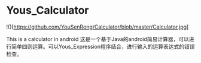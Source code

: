 # Yous_Calculator

!()[https://github.com/YouSenRong/Calculator/blob/master/Calculator.jpg]

This is a calculator in android
这是一个基于Java的android简易计算器，可以进行简单四则运算。可以Yous_Expression程序结合，进行输入的运算表达式的错误检查。

